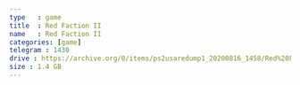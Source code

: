 ```yaml
---
type   : game
title  : Red Faction II
name   : Red Faction II
categories: [game]
telegram : 1430
drive : https://archive.org/0/items/ps2usaredump1_20200816_1458/Red%20Faction%20II.7z
size : 1.4 GB
---
```



